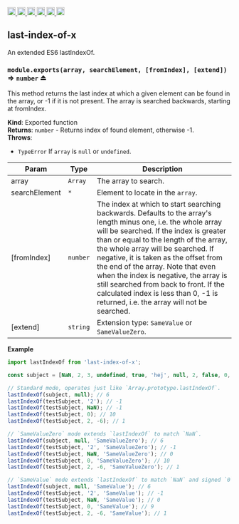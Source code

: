<a
  href="https://travis-ci.org/Xotic750/last-index-of-x"
  title="Travis status">
<img
  src="https://travis-ci.org/Xotic750/last-index-of-x.svg?branch=master"
  alt="Travis status" height="18">
</a>
<a
  href="https://david-dm.org/Xotic750/last-index-of-x"
  title="Dependency status">
<img src="https://david-dm.org/Xotic750/last-index-of-x/status.svg"
  alt="Dependency status" height="18"/>
</a>
<a
  href="https://david-dm.org/Xotic750/last-index-of-x?type=dev"
  title="devDependency status">
<img src="https://david-dm.org/Xotic750/last-index-of-x/dev-status.svg"
  alt="devDependency status" height="18"/>
</a>
<a
  href="https://badge.fury.io/js/last-index-of-x"
  title="npm version">
<img src="https://badge.fury.io/js/last-index-of-x.svg"
  alt="npm version" height="18">
</a>
<a
  href="https://www.jsdelivr.com/package/npm/last-index-of-x"
  title="jsDelivr hits">
<img src="https://data.jsdelivr.com/v1/package/npm/last-index-of-x/badge?style=rounded"
  alt="jsDelivr hits" height="18">
</a>
<a
  href="https://bettercodehub.com/results/Xotic750/last-index-of-x"
  title="bettercodehub score">
<img src="https://bettercodehub.com/edge/badge/Xotic750/last-index-of-x?branch=master"
  alt="bettercodehub score" height="18">
</a>

<a name="module_last-index-of-x"></a>

## last-index-of-x

An extended ES6 lastIndexOf.

<a name="exp_module_last-index-of-x--module.exports"></a>

### `module.exports(array, searchElement, [fromIndex], [extend])` ⇒ <code>number</code> ⏏

This method returns the last index at which a given element
can be found in the array, or -1 if it is not present.
The array is searched backwards, starting at fromIndex.

**Kind**: Exported function  
**Returns**: <code>number</code> - Returns index of found element, otherwise -1.  
**Throws**:

- <code>TypeError</code> If `array` is `null` or `undefined`.

| Param         | Type                | Description                                                                                                                                                                                                                                                                                                                                                                                                                                                                                     |
| ------------- | ------------------- | ----------------------------------------------------------------------------------------------------------------------------------------------------------------------------------------------------------------------------------------------------------------------------------------------------------------------------------------------------------------------------------------------------------------------------------------------------------------------------------------------- |
| array         | <code>Array</code>  | The array to search.                                                                                                                                                                                                                                                                                                                                                                                                                                                                            |
| searchElement | <code>\*</code>     | Element to locate in the `array`.                                                                                                                                                                                                                                                                                                                                                                                                                                                               |
| [fromIndex]   | <code>number</code> | The index at which to start searching backwards. Defaults to the array's length minus one, i.e. the whole array will be searched. If the index is greater than or equal to the length of the array, the whole array will be searched. If negative, it is taken as the offset from the end of the array. Note that even when the index is negative, the array is still searched from back to front. If the calculated index is less than 0, -1 is returned, i.e. the array will not be searched. |
| [extend]      | <code>string</code> | Extension type: `SameValue` or `SameValueZero`.                                                                                                                                                                                                                                                                                                                                                                                                                                                 |

**Example**

```js
import lastIndexOf from 'last-index-of-x';

const subject = [NaN, 2, 3, undefined, true, 'hej', null, 2, false, 0, -0];

// Standard mode, operates just like `Array.prototype.lastIndexOf`.
lastIndexOf(subject, null); // 6
lastIndexOf(testSubject, '2'); // -1
lastIndexOf(testSubject, NaN); // -1
lastIndexOf(testSubject, 0); // 10
lastIndexOf(testSubject, 2, -6); // 1

// `SameValueZero` mode extends `lastIndexOf` to match `NaN`.
lastIndexOf(subject, null, 'SameValueZero'); // 6
lastIndexOf(testSubject, '2', 'SameValueZero'); // -1
lastIndexOf(testSubject, NaN, 'SameValueZero'); // 0
lastIndexOf(testSubject, 0, 'SameValueZero'); // 10
lastIndexOf(testSubject, 2, -6, 'SameValueZero'); // 1

// `SameValue` mode extends `lastIndexOf` to match `NaN` and signed `0`.
lastIndexOf(subject, null, 'SameValue'); // 6
lastIndexOf(testSubject, '2', 'SameValue'); // -1
lastIndexOf(testSubject, NaN, 'SameValue'); // 0
lastIndexOf(testSubject, 0, 'SameValue'); // 9
lastIndexOf(testSubject, 2, -6, 'SameValue'); // 1
```
